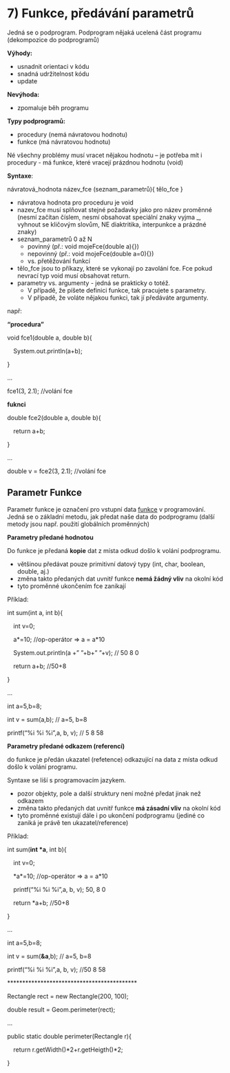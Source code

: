 ﻿# 7) Funkce, předávání parametrů

Jedná se o podprogram. Podprogram nějaká ucelená část programu (dekompozice do podprogramů)

**Výhody:**

- usnadnit orientaci v kódu
- snadná udržitelnost kódu
- update

**Nevýhoda:**

- zpomaluje běh programu

**Typy podprogramů:**

- procedury (nemá návratovou hodnotu)
- funkce (má návratovou hodnotu)

Né všechny problémy musí vracet nějakou hodnotu – je potřeba mít i procedury - má funkce, které vracejí prázdnou hodnotu (void)

**Syntaxe**:

návratová\_hodnota název\_fce (seznam\_parametrů){ tělo\_fce }

- návratova hodnota pro proceduru je void
- nazev\_fce musí splňovat stejné požadavky jako pro název proměnné 
  (nesmí začítan číslem, nesmí obsahovat speciální znaky vyjma \_, vyhnout se kličovým slovům, NE diaktritika, interpunkce a prázdné znaky)
- seznam\_parametrů 0 až N
  - povinný (př.: void mojeFce(double a){})
  - nepovinný (př.: void mojeFce(double a=0){})
  - vs. přetěžování funkcí
- tělo\_fce jsou to příkazy, které se vykonají po zavolání fce. Fce pokud nevrací typ void musí obsahovat return.
- parametry vs. argumenty - jedná se prakticky o totéž. 
  - V případě, že píšete definici funkce, tak pracujete s parametry. 
  - V případě, že voláte nějakou funkci, tak jí předáváte argumenty.

např:

**“procedura”**

void fce1(double a, double b){

`  `System.out.println(a+b);

}

...

fce1(3, 2.1);  //volání fce

**fuknci**

double fce2(double a, double b){

`  `return a+b;

}

...

double v = fce2(3, 2.1);  //volání fce


## Parametr Funkce
Parametr funkce je označení pro vstupní data [funkce](https://cs.wikipedia.org/wiki/Funkce_\(programov%C3%A1n%C3%AD\) "Funkce (programování)") v programování. Jedná se o základní metodu, jak předat naše data do podprogramu (další metody jsou např. použití globálních proměnných)

**Parametry předané hodnotou**

Do funkce je předaná **kopie** dat z místa odkud došlo k volání podprogramu.

- většinou předávat pouze primitivní datový typy (int, char, boolean, double, aj.)
- změna takto předaných dat uvnitř funkce **nemá žádný vliv** na okolní kód
- tyto proměnné ukončením fce zanikají

Příklad:

int sum(int a, int b){

`  `int v=0;

`  `a\*=10; //op-operátor => a = a\*10  

`  `System.out.println(a +” ”+b+” ”+v); // 50 8 0

`  `return a+b; //50+8

}

...

int a=5,b=8;

int v = sum(a,b); // a=5, b=8

printf(“%i %i %i”,a, b, v); // 5 8 58

**Parametry předané odkazem (referencí)**

do funkce je předán ukazatel (refetence) odkazující na data z místa odkud došlo k volání programu.

Syntaxe se liší s programovacím jazykem.

- pozor objekty, pole a další struktury není možné předat jinak než odkazem
- změna takto předaných dat uvnitř funkce **má zásadní vliv** na okolní kód
- tyto proměnné existují dále i po ukončení podprogramu (jediné co zaniká je právě ten ukazatel/reference)

Příklad:

int sum(**int \*a**, int b){

`  `int v=0;

`  `\*a\*=10; //op-operátor => a = a\*10  

`  `printf(“%i %i %i”,a, b, v); 50, 8 0

`  `return \*a+b; //50+8

}

...

int a=5,b=8;

int v = sum(**&a**,b); // a=5, b=8

printf(“%i %i %i”,a, b, v); //50 8 58

\*\*\*\*\*\*\*\*\*\*\*\*\*\*\*\*\*\*\*\*\*\*\*\*\*\*\*\*\*\*\*\*\*\*\*\*\*\*\*\*\*\*\*

Rectangle rect = new Rectangle(200, 100);

double result = Geom.perimeter(rect);

…

public static double perimeter(Rectangle r){

`  `return r.getWidth()\*2+r.getHeigth()\*2;

}

